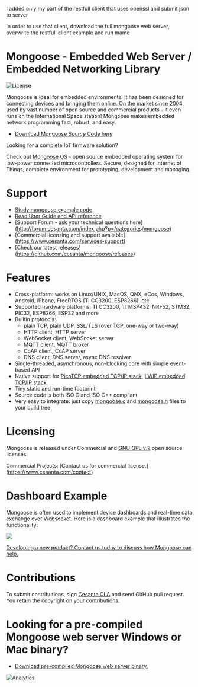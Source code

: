 I added only my part of the restfull client 
that uses openssl and submit json to server

In order to use that client, download the full mongoose web server, overwrite the restfull client
example and run mame

# Mongoose - Embedded Web Server / Embedded Networking Library

![](https://img.shields.io/badge/license-GPL_2-green.svg "License")

Mongoose is ideal for embedded environments. It has been designed
for connecting devices and bringing them online. On the market since 2004,
used by vast number of open source and
commercial products - it even runs on the International Space station!
Mongoose makes embedded network programming fast, robust, and easy.

- [Download Mongoose Source Code here](https://www.cesanta.com)

Looking for a complete IoT firmware solution?

Check out [Mongoose OS](https://mongoose-iot.com) - open source embedded operating system for low-power connected microcontrollers. Secure, designed for Internet of Things, complete environment for prototyping, development and managing.

# Support
- [Study mongoose example code](https://github.com/cesanta/mongoose/tree/master/examples)
- [Read User Guide and API reference](https://docs.cesanta.com/mongoose)
- [Support Forum - ask your technical questions here] (http://forum.cesanta.com/index.php?p=/categories/mongoose)
- [Commercial licensing and support available] (https://www.cesanta.com/services-support)
- [Check our latest releases] (https://github.com/cesanta/mongoose/releases)

# Features

* Cross-platform: works on Linux/UNIX, MacOS, QNX, eCos, Windows, Android,
  iPhone, FreeRTOS (TI CC3200, ESP8266), etc
* Supported hardware platforms: TI CC3200, TI MSP432, NRF52, STM32, PIC32, ESP8266, ESP32 and more
* Builtin protocols:
   - plain TCP, plain UDP, SSL/TLS (over TCP, one-way or two-way)
   - HTTP client, HTTP server
   - WebSocket client, WebSocket server
   - MQTT client, MQTT broker
   - CoAP client, CoAP server
   - DNS client, DNS server, async DNS resolver
* Single-threaded, asynchronous, non-blocking core with simple event-based API
* Native support for [PicoTCP embedded TCP/IP stack](http://www.picotcp.com),
  [LWIP embedded TCP/IP stack](https://en.wikipedia.org/wiki/LwIP)
* Tiny static and run-time footprint
* Source code is both ISO C and ISO C++ compliant
* Very easy to integrate: just copy
  [mongoose.c](https://raw.githubusercontent.com/cesanta/mongoose/master/mongoose.c) and
  [mongoose.h](https://raw.githubusercontent.com/cesanta/mongoose/master/mongoose.h)
  files to your build tree

# Licensing

Mongoose is released under Commercial and [GNU GPL v.2](http://www.gnu.org/licenses/old-licenses/gpl-2.0.html) open source licenses.

Commercial Projects: [Contact us for commercial license.] (https://www.cesanta.com/contact)

# Dashboard Example

Mongoose is often used to implement device dashboards and real-time
data exchange over Websocket. Here is a dashboard example that illustrates
the functionality:

![](http://www.cesanta.com/hubfs/www.cesanta.com/diagrams/dash_mongoose_diagram.png)

[Developing a new product? Contact us today to discuss how Mongoose can help.
](https://www.cesanta.com/contact)

# Contributions

To submit contributions, sign
[Cesanta CLA](https://docs.cesanta.com/contributors_la.shtml)
and send GitHub pull request. You retain the copyright on your contributions.

# Looking for a pre-compiled Mongoose web server Windows or Mac binary?
- [Download pre-compiled Mongoose web server binary.](https://www.cesanta.com/products/binary)

[![Analytics](https://ga-beacon.appspot.com/UA-42732794-5/project-page)](https://github.com/cesanta/mongoose)
